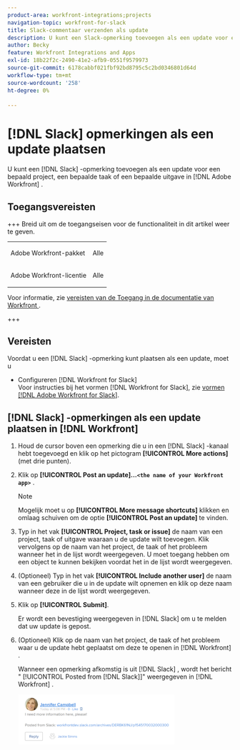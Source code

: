 ```yaml
---
product-area: workfront-integrations;projects
navigation-topic: workfront-for-slack
title: Slack-commentaar verzenden als update
description: U kunt een Slack-opmerking toevoegen als een update voor een bepaald project, een bepaalde taak of een specifieke uitgave in Adobe Workfront.
author: Becky
feature: Workfront Integrations and Apps
exl-id: 18b22f2c-2490-41e2-afb9-0551f9579973
source-git-commit: 6178cabbf021fbf92bd8795c5c2bd0346801d64d
workflow-type: tm+mt
source-wordcount: '258'
ht-degree: 0%

---
```


# [!DNL Slack] opmerkingen als een update plaatsen

U kunt een [!DNL Slack] -opmerking toevoegen als een update voor een bepaald project, een bepaalde taak of een bepaalde uitgave in [!DNL Adobe Workfront] .

## Toegangsvereisten

+++ Breid uit om de toegangseisen voor de functionaliteit in dit artikel weer te geven.

<table style="table-layout:auto"> 
 <col> 
 <col> 
 <tbody> 
  <tr> 
   <td role="rowheader">Adobe Workfront-pakket</td> 
   <td> <p>Alle</p> </td> 
  </tr> 
  <tr> 
   <td role="rowheader">Adobe Workfront-licentie</td> 
   <td> <p>Alle</p>
  </tr> 
 </tbody> 
</table>

Voor informatie, zie [ vereisten van de Toegang in de documentatie van Workfront ](/help/quicksilver/administration-and-setup/add-users/access-levels-and-object-permissions/access-level-requirements-in-documentation.md).

+++

## Vereisten

Voordat u een [!DNL Slack] -opmerking kunt plaatsen als een update, moet u

* Configureren [!DNL Workfront for Slack]\
   Voor instructies bij het vormen [!DNL Workfront for Slack], zie [ vormen  [!DNL Adobe Workfront for Slack]](../../workfront-integrations-and-apps/using-workfront-with-slack/configure-workfront-for-slack.md).

## [!DNL Slack] -opmerkingen als een update plaatsen in [!DNL Workfront]

1. Houd de cursor boven een opmerking die u in een [!DNL Slack] -kanaal hebt toegevoegd en klik op het pictogram **[!UICONTROL More actions]** (met drie punten).

1. Klik op **[!UICONTROL Post an update]...`<the name of your Workfront app>`** .

   >[!NOTE]
   >
   >Mogelijk moet u op **[!UICONTROL More message shortcuts]** klikken en omlaag schuiven om de optie **[!UICONTROL Post an update]** te vinden.
   >
   >
1. Typ in het vak **[!UICONTROL Project, task or issue]** de naam van een project, taak of uitgave waaraan u de update wilt toevoegen. Klik vervolgens op de naam van het project, de taak of het probleem wanneer het in de lijst wordt weergegeven. U moet toegang hebben om een object te kunnen bekijken voordat het in de lijst wordt weergegeven.
1. (Optioneel) Typ in het vak **[!UICONTROL Include another user]** de naam van een gebruiker die u in de update wilt opnemen en klik op deze naam wanneer deze in de lijst wordt weergegeven.
1. Klik op **[!UICONTROL Submit]**.

   Er wordt een bevestiging weergegeven in [!DNL Slack] om u te melden dat uw update is gepost.

1. (Optioneel) Klik op de naam van het project, de taak of het probleem waar u de update hebt geplaatst om deze te openen in [!DNL Workfront] .

   Wanneer een opmerking afkomstig is uit [!DNL Slack] , wordt het bericht &quot; [!UICONTROL Posted from [!DNL Slack]]&quot; weergegeven in [!DNL Workfront] .

   ![ gepost Update van Slack ](assets/slack-update-posted-from-slack-350x112.png)
